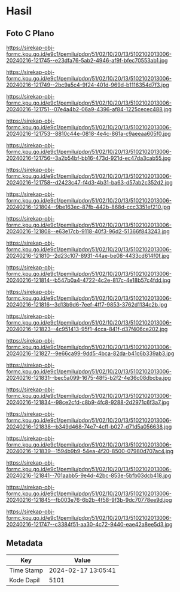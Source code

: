 # Hasil

## Foto C Plano

https://sirekap-obj-formc.kpu.go.id/e9c1/pemilu/pdpr/51/02/10/20/13/5102102013006-20240216-121745--e23dfa76-5ab2-4946-af9f-bfec70553ab1.jpg

https://sirekap-obj-formc.kpu.go.id/e9c1/pemilu/pdpr/51/02/10/20/13/5102102013006-20240216-121749--2bc9a5c4-9f24-401d-969d-b1116354d7f3.jpg

https://sirekap-obj-formc.kpu.go.id/e9c1/pemilu/pdpr/51/02/10/20/13/5102102013006-20240216-121751--07e4a4b2-06a9-4396-af84-1225cecec488.jpg

https://sirekap-obj-formc.kpu.go.id/e9c1/pemilu/pdpr/51/02/10/20/13/5102102013006-20240216-121753--8810c44e-0818-4e4c-861a-c9aeeaa605f0.jpg

https://sirekap-obj-formc.kpu.go.id/e9c1/pemilu/pdpr/51/02/10/20/13/5102102013006-20240216-121756--3a2b54bf-bb16-473d-921d-ec47da3cab55.jpg

https://sirekap-obj-formc.kpu.go.id/e9c1/pemilu/pdpr/51/02/10/20/13/5102102013006-20240216-121758--d2423c47-f4d3-4b31-ba63-d57ab2c352d2.jpg

https://sirekap-obj-formc.kpu.go.id/e9c1/pemilu/pdpr/51/02/10/20/13/5102102013006-20240216-121804--9be163ec-87fb-442b-868d-ccc3351ef210.jpg

https://sirekap-obj-formc.kpu.go.id/e9c1/pemilu/pdpr/51/02/10/20/13/5102102013006-20240216-121808--e63e17cb-9118-40f3-96d2-51366f843243.jpg

https://sirekap-obj-formc.kpu.go.id/e9c1/pemilu/pdpr/51/02/10/20/13/5102102013006-20240216-121810--2d23c107-8931-44ae-be08-4433cd614f0f.jpg

https://sirekap-obj-formc.kpu.go.id/e9c1/pemilu/pdpr/51/02/10/20/13/5102102013006-20240216-121814--b547b0a4-4722-4c2e-817c-4e18b57c4fdd.jpg

https://sirekap-obj-formc.kpu.go.id/e9c1/pemilu/pdpr/51/02/10/20/13/5102102013006-20240216-121816--3d13b9d6-7eef-4ff7-9853-3762d1134c2b.jpg

https://sirekap-obj-formc.kpu.go.id/e9c1/pemilu/pdpr/51/02/10/20/13/5102102013006-20240216-121823--4c951413-95f1-4cca-841f-d37f406ce202.jpg

https://sirekap-obj-formc.kpu.go.id/e9c1/pemilu/pdpr/51/02/10/20/13/5102102013006-20240216-121827--9e66ca99-9dd5-4bca-82da-b41c6b339ab3.jpg

https://sirekap-obj-formc.kpu.go.id/e9c1/pemilu/pdpr/51/02/10/20/13/5102102013006-20240216-121831--bec5a099-1675-48f5-b2f2-4e36c08dbcba.jpg

https://sirekap-obj-formc.kpu.go.id/e9c1/pemilu/pdpr/51/02/10/20/13/5102102013006-20240216-121834--98ce2cfd-c8b9-4fc8-9288-2d2971c6f3a7.jpg

https://sirekap-obj-formc.kpu.go.id/e9c1/pemilu/pdpr/51/02/10/20/13/5102102013006-20240216-121838--b349d468-74e7-4cff-b027-d71d5a056638.jpg

https://sirekap-obj-formc.kpu.go.id/e9c1/pemilu/pdpr/51/02/10/20/13/5102102013006-20240216-121839--1594b9b9-54ea-4f20-8500-07980d707ac4.jpg

https://sirekap-obj-formc.kpu.go.id/e9c1/pemilu/pdpr/51/02/10/20/13/5102102013006-20240216-121841--701aabb5-9e4d-42bc-853e-5bfb03dcb418.jpg

https://sirekap-obj-formc.kpu.go.id/e9c1/pemilu/pdpr/51/02/10/20/13/5102102013006-20240216-121845--fb003e76-6b2b-4f58-9f3b-9dc70778ee9d.jpg

https://sirekap-obj-formc.kpu.go.id/e9c1/pemilu/pdpr/51/02/10/20/13/5102102013006-20240216-121747--c3384f51-aa30-4c72-9440-eae42a8ee5d3.jpg


## Metadata

| Key        | Value               |
| ---------- | ------------------- |
| Time Stamp | 2024-02-17 13:05:41 |
| Kode Dapil | 5101                |



